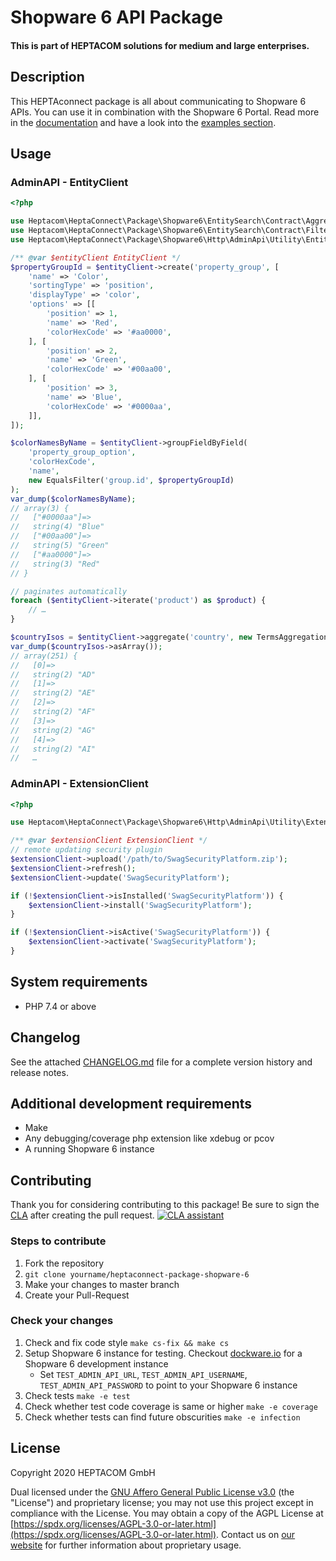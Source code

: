 # Shopware 6 API Package
#### This is part of HEPTACOM solutions for medium and large enterprises.

## Description

This HEPTAconnect package is all about communicating to Shopware 6 APIs.
You can use it in combination with the Shopware 6 Portal.
Read more in the [documentation](https://heptaconnect.io/) and have a look into the [examples section](./docs/examples).

## Usage

### AdminAPI - EntityClient

```php
<?php

use Heptacom\HeptaConnect\Package\Shopware6\EntitySearch\Contract\Aggregation\TermsAggregation;
use Heptacom\HeptaConnect\Package\Shopware6\EntitySearch\Contract\Filter\EqualsFilter;
use Heptacom\HeptaConnect\Package\Shopware6\Http\AdminApi\Utility\EntityClient;

/** @var $entityClient EntityClient */
$propertyGroupId = $entityClient->create('property_group', [
    'name' => 'Color',
    'sortingType' => 'position',
    'displayType' => 'color',
    'options' => [[
        'position' => 1,
        'name' => 'Red',
        'colorHexCode' => '#aa0000',
    ], [
        'position' => 2,
        'name' => 'Green',
        'colorHexCode' => '#00aa00',
    ], [
        'position' => 3,
        'name' => 'Blue',
        'colorHexCode' => '#0000aa',
    ]],
]);

$colorNamesByName = $entityClient->groupFieldByField(
    'property_group_option',
    'colorHexCode',
    'name',
    new EqualsFilter('group.id', $propertyGroupId)
);
var_dump($colorNamesByName);
// array(3) {
//   ["#0000aa"]=>
//   string(4) "Blue"
//   ["#00aa00"]=>
//   string(5) "Green"
//   ["#aa0000"]=>
//   string(3) "Red"
// }

// paginates automatically
foreach ($entityClient->iterate('product') as $product) {
    // …
}

$countryIsos = $entityClient->aggregate('country', new TermsAggregation('countries', 'iso'))->buckets->getKeys();
var_dump($countryIsos->asArray());
// array(251) {
//   [0]=>
//   string(2) "AD"
//   [1]=>
//   string(2) "AE"
//   [2]=>
//   string(2) "AF"
//   [3]=>
//   string(2) "AG"
//   [4]=>
//   string(2) "AI"
//   …
```


### AdminAPI - ExtensionClient

```php
<?php

use Heptacom\HeptaConnect\Package\Shopware6\Http\AdminApi\Utility\ExtensionClient;

/** @var $extensionClient ExtensionClient */
// remote updating security plugin
$extensionClient->upload('/path/to/SwagSecurityPlatform.zip');
$extensionClient->refresh();
$extensionClient->update('SwagSecurityPlatform');

if (!$extensionClient->isInstalled('SwagSecurityPlatform')) {
    $extensionClient->install('SwagSecurityPlatform');
}

if (!$extensionClient->isActive('SwagSecurityPlatform')) {
    $extensionClient->activate('SwagSecurityPlatform');
}
```

## System requirements

* PHP 7.4 or above


## Changelog

See the attached [CHANGELOG.md](./CHANGELOG.md) file for a complete version history and release notes.


## Additional development requirements

* Make
* Any debugging/coverage php extension like xdebug or pcov
* A running Shopware 6 instance


## Contributing

Thank you for considering contributing to this package! Be sure to sign the [CLA](./CLA.md) after creating the pull request. [![CLA assistant](https://cla-assistant.io/readme/badge/HEPTACOM/heptaconnect-repo-base)](https://cla-assistant.io/HEPTACOM/heptaconnect-package-shopware-6)


### Steps to contribute

1. Fork the repository
2. `git clone yourname/heptaconnect-package-shopware-6`
3. Make your changes to master branch
4. Create your Pull-Request


### Check your changes

1. Check and fix code style `make cs-fix && make cs`
2. Setup Shopware 6 instance for testing. Checkout [dockware.io](https://dockware.io) for a Shopware 6 development instance
   * Set `TEST_ADMIN_API_URL`, `TEST_ADMIN_API_USERNAME`, `TEST_ADMIN_API_PASSWORD` to point to your Shopware 6 instance 
3. Check tests `make -e test`
4. Check whether test code coverage is same or higher `make -e coverage`
5. Check whether tests can find future obscurities `make -e infection`


## License

Copyright 2020 HEPTACOM GmbH

Dual licensed under the [GNU Affero General Public License v3.0](./LICENSE.md) (the "License") and proprietary license; you may not use this project except in compliance with the License.
You may obtain a copy of the AGPL License at [https://spdx.org/licenses/AGPL-3.0-or-later.html](https://spdx.org/licenses/AGPL-3.0-or-later.html).
Contact us on [our website](https://www.heptacom.de) for further information about proprietary usage.
